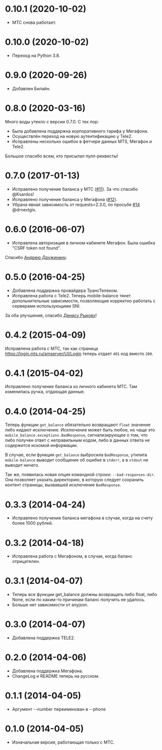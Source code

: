 0.10.1 (2020-10-02)
===================

* МТС снова работает.

0.10.0 (2020-10-02)
===================

* Переход на Python 3.8.

0.9.0 (2020-09-26)
==================

* Добавлен Билайн.

0.8.0 (2020-03-16)
==================

Много воды утекло с версии 0.7.0.
С тех пор:

* Была добавлена поддержка корпоративного тарифа у Мегафона.
* Осуществлён переход на новую аутентификацию у Tele2.
* Исправлены несколько ошибок в фетчере данных MTS, Мегафон и Tele2.

Большое спасибо всем, кто присылал пулл-реквесты!

0.7.0 (2017-01-13)
==================

* Исправлено получение баланса у МТС ([#11](https://github.com/svetlyak40wt/mobile-balance/issues/11)).
  За что спасибо @Ksardos!
* Исправлено получение баланса у Мегафона ([#12](https://github.com/svetlyak40wt/mobile-balance/issues/12)).
* Убрана явная зависимость от requests<2.3.0, по просьбе
  [#14](https://github.com/svetlyak40wt/mobile-balance/issues/14) @drnextgis.

0.6.0 (2016-06-07)
==================

* Исправлена авторизация в личном кабинете Мегафон. Была ошибка "CSRF token not found".

Спасибо [Андрею Дружинину](https://github.com/andrewdruzhinin).

0.5.0 (2016-04-25)
==================

* Добавлена поддержка провайдера ТрансТелеком.
* Исправлена работа с Tele2. Теперь mobile-balance тянет допольнительные зависимости, позволяющие корректно работать с серверами использующими SNI.

За оба улучшения, спасибо [Денису Рыкову](https://github.com/drnextgis)!

0.4.2 (2015-04-09)
==================

Исправлена работа с МТС, так как страница <https://login.mts.ru/amserver/UI/Login>
теперь отдает `401` код вместо `200`.

0.4.1 (2015-04-02)
==================

Исправлено получение баланса из личного кабинета МТС.
Там изменилась ручка, отдающая данные.

0.4.0 (2014-04-25)
==================

Теперь функции `get_balance` обязательно возвращают `float` значение
либо кидают исключение. Исключение может быть любое, но чаще это
`mobile_balance.exceptions.BadResponse`, сигнализирующее о том, что
либо получен ответ с неправильным кодом, либо в данных ответа не
содержится искомой информации.

В случае, если функция `get_balance` выбросила `BadResponse`, утилита
`mobile-balance` выводит сообщение об ошибке в `stderr`, а в `stdout` не выводит
ничего.

Так же, появилась новая опция командной строки: `--bad-responses-dir`.
Она позволяет указать директорию, в которую следует сохранить контент
страницы, вызвавшей исключение `BadResponse`.

0.3.3 (2014-04-24)
==================

* Исправлено получение баланса мегафона в случае, когда на счету более 1000 рублей.

0.3.2 (2014-04-18)
==================

* Исправлена работа с Мегафоном, в случае, когда баланс отрицателен.

0.3.1 (2014-04-07)
==================

* Теперь все функции get_balance должны возвращать либо float,
  либо None, если по каким-то причинам баланс получить не удалось.
* Больше нет зависимости от anyjson.

0.3.0 (2014-04-07)
==================

* Добавлена поддержка TELE2.

0.2.0 (2014-04-06)
==================

* Добавлена поддержка Мегафона.
* ChangeLog и README теперь на русском.

0.1.1 (2014-04-05)
==================

* Аргумент --number переименован в --phone

0.1.0 (2014-04-05)
=================

* Изначальная версия, работающая только с МТС.

